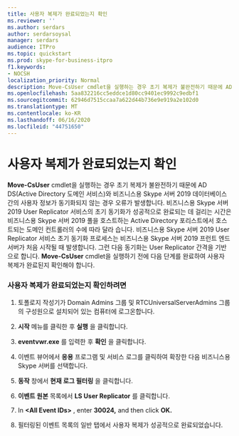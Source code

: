 ```yaml
---
title: 사용자 복제가 완료되었는지 확인
ms.reviewer: ''
ms.author: serdars
author: serdarsoysal
manager: serdars
audience: ITPro
ms.topic: quickstart
ms.prod: skype-for-business-itpro
f1.keywords:
- NOCSH
localization_priority: Normal
description: Move-CsUser cmdlet을 실행하는 경우 초기 복제가 불완전하기 때문에 AD DS(Active Directory 도메인 서비스)와 비즈니스용 Skype 서버 2019 데이터베이스 간의 사용자 정보가 동기화되지 않는 경우 오류가 발생합니다. 비즈니스용 Skype 서버 2019 User Replicator 서비스의 초기 동기화가 성공적으로 완료되는 데 걸리는 시간은 비즈니스용 Skype 서버 2019 풀을 호스트하는 Active Directory 포리스트에서 호스트되는 도메인 컨트롤러의 수에 따라 달라 습니다. 비즈니스용 Skype 서버 2019 User Replicator 서비스 초기 동기화 프로세스는 비즈니스용 Skype 서버 2019 프런트 엔드 서버가 처음 시작될 때 발생합니다. 그런 다음 동기화는 User Replicator 간격을 기준으로 합니다. 사용자 복제가 완료된 후 cmdlet을 실행하기 전에 다음 단계를 Move-CsUser 합니다.
ms.openlocfilehash: 5aa832216cc5eddce1d80cc9401ec9992c9edbf1
ms.sourcegitcommit: 62946d7515ccaa7a622d44b736e9e919a2e102d0
ms.translationtype: MT
ms.contentlocale: ko-KR
ms.lasthandoff: 06/16/2020
ms.locfileid: "44751650"
---
```

# <a name="verify-user-replication-has-completed"></a>사용자 복제가 완료되었는지 확인

**Move-CsUser** cmdlet을 실행하는 경우 초기 복제가 불완전하기 때문에 AD DS(Active Directory 도메인 서비스)와 비즈니스용 Skype 서버 2019 데이터베이스 간의 사용자 정보가 동기화되지 않는 경우 오류가 발생합니다. 비즈니스용 Skype 서버 2019 User Replicator 서비스의 초기 동기화가 성공적으로 완료되는 데 걸리는 시간은 비즈니스용 Skype 서버 2019 풀을 호스트하는 Active Directory 포리스트에서 호스트되는 도메인 컨트롤러의 수에 따라 달라 습니다. 비즈니스용 Skype 서버 2019 User Replicator 서비스 초기 동기화 프로세스는 비즈니스용 Skype 서버 2019 프런트 엔드 서버가 처음 시작될 때 발생합니다. 그런 다음 동기화는 User Replicator 간격을 기반으로 합니다. **Move-CsUser** cmdlet을 실행하기 전에 다음 단계를 완료하여 사용자 복제가 완료된지 확인해야 합니다. 
  
### <a name="to-verify-that-user-replication-has-completed"></a>사용자 복제가 완료되었는지 확인하려면

1. 토폴로지 작성기가 Domain Admins 그룹 및 RTCUniversalServerAdmins 그룹의 구성원으로 설치되어 있는 컴퓨터에 로그온합니다.
    
2. **시작** 메뉴를 클릭한 후 **실행** 을 클릭합니다. 
    
3. **eventvwr.exe** 를 입력한 후 **확인** 을 클릭합니다.
    
4. 이벤트 뷰어에서 **응용** 프로그램 및 서비스 로그를 클릭하여 확장한 다음 비즈니스용 Skype 서버를 선택합니다. 
    
5. **동작** 창에서 **현재 로그 필터링** 을 클릭합니다.
    
6. **이벤트 원본** 목록에서 **LS User Replicator** 를 클릭합니다.
    
7. In **\<All Event IDs\>** , enter **30024,** and then click **OK.** 
    
8. 필터링된 이벤트 목록의 일반  탭에서 사용자 복제가 성공적으로 완료되었습니다. 
    


